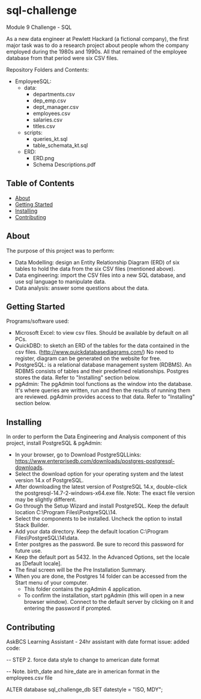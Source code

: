 # sql-challenge
Module 9 Challenge - SQL

As a new data engineer at Pewlett Hackard (a fictional company), the first major task was to do a research project about people whom the company employed during the 1980s and 1990s. All that remained of the employee database from that period were six CSV files.

Repository Folders and Contents:
- EmployeeSQL:
  - data:
    - departments.csv
    - dep_emp.csv
    - dept_manager.csv
    - employees.csv
    - salaries.csv
    - titles.csv
  - scripts:
    - queries_kt.sql
    - table_schemata_kt.sql
  - ERD:
    - ERD.png
    - Schema Descriptions.pdf
## Table of Contents

- [About](#about)
- [Getting Started](#getting_started)
- [Installing](#installing)
- [Contributing](#contributing)

## About
The purpose of this project was to perform:
- Data Modelling: design an Entity Relationship Diagram (ERD) of six tables to hold the data from the six CSV files (mentioned above).
- Data engineering: import the CSV files into a new SQL database, and use sql language to manipulate data.
- Data analysis: answer some questions about the data.

## Getting Started
Programs/software used:
- Microsoft Excel: to view csv files. Should be available by default on all PCs.
- QuickDBD: to sketch an ERD of the tables for the data contained in the csv files. (http://www.quickdatabasediagrams.com/) No need to register, diagram can be generated on the website for free.
- PostgreSQL: is a relational database management system (RDBMS). An RDBMS consists of tables and their predefined relationships. Postgres stores the data. Refer to "Installing" section below.
- pgAdmin: The pgAdmin tool functions as the window into the database. It's where queries are written, run and then the results of running them are reviewed. pgAdmin provides access to that data. Refer to "Installing" section below.

## Installing
In order to perform the Data Engineering and Analysis component of this project, install PostgreSQL & pgAdmin: 
- In your browser, go to Download PostgreSQLLinks: https://www.enterprisedb.com/downloads/postgres-postgresql-downloads.
- Select the download option for your operating system and the latest version 14.x of PostgreSQL.
- After downloading the latest version of PostgreSQL 14.x, double-click the postgresql-14.7-2-windows-x64.exe file. Note: The exact file version may be slightly different.
- Go through the Setup Wizard and install PostgreSQL. Keep the default location C:\Program Files\PostgreSQL\14.
- Select the components to be installed. Uncheck the option to install Stack Builder.
- Add your data directory. Keep the default location C:\Program Files\PostgreSQL\14\data.
- Enter postgres as the password. Be sure to record this password for future use.
- Keep the default port as 5432. In the Advanced Options, set the locale as [Default locale].
- The final screen will be the Pre Installation Summary.
- When you are done, the Postgres 14 folder can be accessed from the Start menu of your computer.
  - This folder contains the pgAdmin 4 application.
  - To confirm the installation, start pgAdmin (this will open in a new browser window). Connect to the default server by clicking on it and entering the password if prompted.

## Contributing
AskBCS Learning Assistant - 24hr assistant with date format issue:
added code: 

-- STEP 2. force data style to change to american date format

-- Note. birth_date and hire_date are in american format in the employees.csv file

ALTER database sql_challenge_db SET datestyle = "ISO, MDY";
